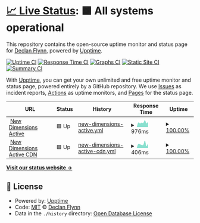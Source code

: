 # [📈 Live Status](https://flynnd6.github.io/nda-stats): <!--live status--> **🟩 All systems operational**

This repository contains the open-source uptime monitor and status page for [Declan Flynn](https://flynnd6.github.io/nda-stats), powered by [Upptime](https://github.com/upptime/upptime).

[![Uptime CI](https://github.com/flynnd6/nda-stats/workflows/Uptime%20CI/badge.svg)](https://github.com/upptime/upptime/actions?query=workflow%3A%22Uptime+CI%22)
[![Response Time CI](https://github.com/flynnd6/nda-stats/workflows/Response%20Time%20CI/badge.svg)](https://github.com/upptime/upptime/actions?query=workflow%3A%22Response+Time+CI%22)
[![Graphs CI](https://github.com/flynnd6/nda-stats/workflows/Graphs%20CI/badge.svg)](https://github.com/upptime/upptime/actions?query=workflow%3A%22Graphs+CI%22)
[![Static Site CI](https://github.com/flynnd6/nda-stats/workflows/Static%20Site%20CI/badge.svg)](https://github.com/upptime/upptime/actions?query=workflow%3A%22Static+Site+CI%22)
[![Summary CI](https://github.com/flynnd6/nda-stats/workflows/Summary%20CI/badge.svg)](https://github.com/upptime/upptime/actions?query=workflow%3A%22Summary+CI%22)

With [Upptime](https://upptime.js.org), you can get your own unlimited and free uptime monitor and status page, powered entirely by a GitHub repository. We use [Issues](https://github.com/flynnd6/nda-stats/issues) as incident reports, [Actions](https://github.com/flynnd6/nda-stats/actions) as uptime monitors, and [Pages](https://flynnd6.github.io/nda-stats) for the status page.

<!--start: status pages-->
<!-- This summary is generated by Upptime (https://github.com/upptime/upptime) -->
<!-- Do not edit this manually, your changes will be overwritten -->
<!-- prettier-ignore -->
| URL | Status | History | Response Time | Uptime |
| --- | ------ | ------- | ------------- | ------ |
| <img alt="" src="https://favicons.githubusercontent.com/newdimensionsactive.ie" height="13"> [New Dimensions Active](https://newdimensionsactive.ie) | 🟩 Up | [new-dimensions-active.yml](https://github.com/flynnd6/Monitoring/commits/HEAD/history/new-dimensions-active.yml) | <details><summary><img alt="Response time graph" src="./graphs/new-dimensions-active/response-time-week.png" height="20"> 976ms</summary><br><a href="https://flynnd6.github.io/monitoring/history/new-dimensions-active"><img alt="Response time 1574" src="https://img.shields.io/endpoint?url=https%3A%2F%2Fraw.githubusercontent.com%2Fflynnd6%2FMonitoring%2FHEAD%2Fapi%2Fnew-dimensions-active%2Fresponse-time.json"></a><br><a href="https://flynnd6.github.io/monitoring/history/new-dimensions-active"><img alt="24-hour response time 1065" src="https://img.shields.io/endpoint?url=https%3A%2F%2Fraw.githubusercontent.com%2Fflynnd6%2FMonitoring%2FHEAD%2Fapi%2Fnew-dimensions-active%2Fresponse-time-day.json"></a><br><a href="https://flynnd6.github.io/monitoring/history/new-dimensions-active"><img alt="7-day response time 976" src="https://img.shields.io/endpoint?url=https%3A%2F%2Fraw.githubusercontent.com%2Fflynnd6%2FMonitoring%2FHEAD%2Fapi%2Fnew-dimensions-active%2Fresponse-time-week.json"></a><br><a href="https://flynnd6.github.io/monitoring/history/new-dimensions-active"><img alt="30-day response time 1188" src="https://img.shields.io/endpoint?url=https%3A%2F%2Fraw.githubusercontent.com%2Fflynnd6%2FMonitoring%2FHEAD%2Fapi%2Fnew-dimensions-active%2Fresponse-time-month.json"></a><br><a href="https://flynnd6.github.io/monitoring/history/new-dimensions-active"><img alt="1-year response time 1566" src="https://img.shields.io/endpoint?url=https%3A%2F%2Fraw.githubusercontent.com%2Fflynnd6%2FMonitoring%2FHEAD%2Fapi%2Fnew-dimensions-active%2Fresponse-time-year.json"></a></details> | <details><summary><a href="https://flynnd6.github.io/monitoring/history/new-dimensions-active">100.00%</a></summary><a href="https://flynnd6.github.io/monitoring/history/new-dimensions-active"><img alt="All-time uptime 100.00%" src="https://img.shields.io/endpoint?url=https%3A%2F%2Fraw.githubusercontent.com%2Fflynnd6%2FMonitoring%2FHEAD%2Fapi%2Fnew-dimensions-active%2Fuptime.json"></a><br><a href="https://flynnd6.github.io/monitoring/history/new-dimensions-active"><img alt="24-hour uptime 100.00%" src="https://img.shields.io/endpoint?url=https%3A%2F%2Fraw.githubusercontent.com%2Fflynnd6%2FMonitoring%2FHEAD%2Fapi%2Fnew-dimensions-active%2Fuptime-day.json"></a><br><a href="https://flynnd6.github.io/monitoring/history/new-dimensions-active"><img alt="7-day uptime 100.00%" src="https://img.shields.io/endpoint?url=https%3A%2F%2Fraw.githubusercontent.com%2Fflynnd6%2FMonitoring%2FHEAD%2Fapi%2Fnew-dimensions-active%2Fuptime-week.json"></a><br><a href="https://flynnd6.github.io/monitoring/history/new-dimensions-active"><img alt="30-day uptime 100.00%" src="https://img.shields.io/endpoint?url=https%3A%2F%2Fraw.githubusercontent.com%2Fflynnd6%2FMonitoring%2FHEAD%2Fapi%2Fnew-dimensions-active%2Fuptime-month.json"></a><br><a href="https://flynnd6.github.io/monitoring/history/new-dimensions-active"><img alt="1-year uptime 100.00%" src="https://img.shields.io/endpoint?url=https%3A%2F%2Fraw.githubusercontent.com%2Fflynnd6%2FMonitoring%2FHEAD%2Fapi%2Fnew-dimensions-active%2Fuptime-year.json"></a></details>
| <img alt="" src="https://favicons.githubusercontent.com/cdn.newdimensionsactive.ie" height="13"> [New Dimensions Active CDN](https://cdn.newdimensionsactive.ie/wp-content/uploads/2018/11/trs-white.png) | 🟩 Up | [new-dimensions-active-cdn.yml](https://github.com/flynnd6/Monitoring/commits/HEAD/history/new-dimensions-active-cdn.yml) | <details><summary><img alt="Response time graph" src="./graphs/new-dimensions-active-cdn/response-time-week.png" height="20"> 406ms</summary><br><a href="https://flynnd6.github.io/monitoring/history/new-dimensions-active-cdn"><img alt="Response time 297" src="https://img.shields.io/endpoint?url=https%3A%2F%2Fraw.githubusercontent.com%2Fflynnd6%2FMonitoring%2FHEAD%2Fapi%2Fnew-dimensions-active-cdn%2Fresponse-time.json"></a><br><a href="https://flynnd6.github.io/monitoring/history/new-dimensions-active-cdn"><img alt="24-hour response time 455" src="https://img.shields.io/endpoint?url=https%3A%2F%2Fraw.githubusercontent.com%2Fflynnd6%2FMonitoring%2FHEAD%2Fapi%2Fnew-dimensions-active-cdn%2Fresponse-time-day.json"></a><br><a href="https://flynnd6.github.io/monitoring/history/new-dimensions-active-cdn"><img alt="7-day response time 406" src="https://img.shields.io/endpoint?url=https%3A%2F%2Fraw.githubusercontent.com%2Fflynnd6%2FMonitoring%2FHEAD%2Fapi%2Fnew-dimensions-active-cdn%2Fresponse-time-week.json"></a><br><a href="https://flynnd6.github.io/monitoring/history/new-dimensions-active-cdn"><img alt="30-day response time 358" src="https://img.shields.io/endpoint?url=https%3A%2F%2Fraw.githubusercontent.com%2Fflynnd6%2FMonitoring%2FHEAD%2Fapi%2Fnew-dimensions-active-cdn%2Fresponse-time-month.json"></a><br><a href="https://flynnd6.github.io/monitoring/history/new-dimensions-active-cdn"><img alt="1-year response time 301" src="https://img.shields.io/endpoint?url=https%3A%2F%2Fraw.githubusercontent.com%2Fflynnd6%2FMonitoring%2FHEAD%2Fapi%2Fnew-dimensions-active-cdn%2Fresponse-time-year.json"></a></details> | <details><summary><a href="https://flynnd6.github.io/monitoring/history/new-dimensions-active-cdn">100.00%</a></summary><a href="https://flynnd6.github.io/monitoring/history/new-dimensions-active-cdn"><img alt="All-time uptime 100.00%" src="https://img.shields.io/endpoint?url=https%3A%2F%2Fraw.githubusercontent.com%2Fflynnd6%2FMonitoring%2FHEAD%2Fapi%2Fnew-dimensions-active-cdn%2Fuptime.json"></a><br><a href="https://flynnd6.github.io/monitoring/history/new-dimensions-active-cdn"><img alt="24-hour uptime 100.00%" src="https://img.shields.io/endpoint?url=https%3A%2F%2Fraw.githubusercontent.com%2Fflynnd6%2FMonitoring%2FHEAD%2Fapi%2Fnew-dimensions-active-cdn%2Fuptime-day.json"></a><br><a href="https://flynnd6.github.io/monitoring/history/new-dimensions-active-cdn"><img alt="7-day uptime 100.00%" src="https://img.shields.io/endpoint?url=https%3A%2F%2Fraw.githubusercontent.com%2Fflynnd6%2FMonitoring%2FHEAD%2Fapi%2Fnew-dimensions-active-cdn%2Fuptime-week.json"></a><br><a href="https://flynnd6.github.io/monitoring/history/new-dimensions-active-cdn"><img alt="30-day uptime 100.00%" src="https://img.shields.io/endpoint?url=https%3A%2F%2Fraw.githubusercontent.com%2Fflynnd6%2FMonitoring%2FHEAD%2Fapi%2Fnew-dimensions-active-cdn%2Fuptime-month.json"></a><br><a href="https://flynnd6.github.io/monitoring/history/new-dimensions-active-cdn"><img alt="1-year uptime 100.00%" src="https://img.shields.io/endpoint?url=https%3A%2F%2Fraw.githubusercontent.com%2Fflynnd6%2FMonitoring%2FHEAD%2Fapi%2Fnew-dimensions-active-cdn%2Fuptime-year.json"></a></details>

<!--end: status pages-->

[**Visit our status website →**](https://flynnd6.github.io/monitoring)

## 📄 License

- Powered by: [Upptime](https://github.com/upptime/upptime)
- Code: [MIT](./LICENSE) © [Declan Flynn](https://flynnd6.github.io/nda-stats)
- Data in the `./history` directory: [Open Database License](https://opendatacommons.org/licenses/odbl/1-0/)

